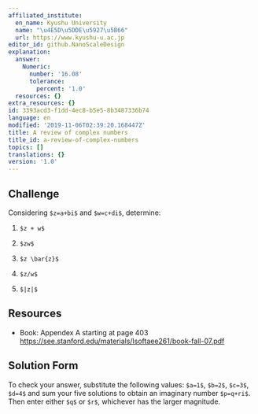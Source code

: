 ```yaml
---
affiliated_institute:
  en_name: Kyushu University
  name: "\u4E5D\u5DDE\u5927\u5B66"
  url: https://www.kyushu-u.ac.jp
editor_id: github.NanoScaleDesign
explanation:
  answer:
    Numeric:
      number: '16.08'
      tolerance:
        percent: '1.0'
  resources: {}
extra_resources: {}
id: 3393acd3-f1dd-4ec8-b5e5-8b3487336b74
language: en
modified: '2019-11-06T02:39:20.168447Z'
title: A review of complex numbers
title_id: a-review-of-complex-numbers
topics: []
translations: {}
version: '1.0'
---
```


## Challenge
Considering `$z=a+bi$` and `$w=c+di$`, determine:

1. `$z + w$`

2. `$zw$`

3. `$z \bar{z}$`

4. `$z/w$`

5. `$|z|$`


## Resources
- Book: Appendex A starting at page 403 https://see.stanford.edu/materials/lsoftaee261/book-fall-07.pdf


## Solution Form
To check your answer, substitute the following values: `$a=1$`, `$b=2$`, `$c=3$`, `$d=4$` and sum your five solutions to obtain an imaginary number `$p=q+ri$`. Then enter either `$q$` or `$r$`, whichever has the larger magnitude.



